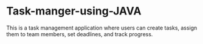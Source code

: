 # Task-manger-using-JAVA
This is a task management application where users can create tasks, assign them to team members, set deadlines, and track progress.
